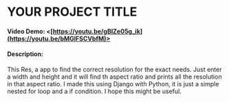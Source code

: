 # YOUR PROJECT TITLE
#### Video Demo:  <[https://youtu.be/gBIZe05g_ik](https://youtu.be/bMGlFSCVbfM)>
#### Description:
This Res, a app to find the correct resolution for the exact needs. Just enter a width and height and it will find th aspect ratio and prints all the resolution in that aspect ratio. I made this using Django with Python, it is just a simple nested for loop and a if condition. I hope this might be useful. 
